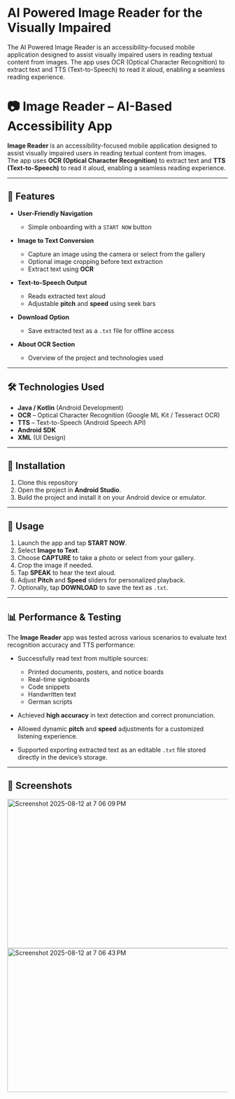 # AI Powered Image Reader for the Visually Impaired

The AI Powered Image Reader is an accessibility-focused mobile application designed to assist visually impaired users in reading textual content from images.
The app uses OCR (Optical Character Recognition) to extract text and TTS (Text-to-Speech) to read it aloud, enabling a seamless reading experience.

# 📷 Image Reader – AI-Based Accessibility App  

**Image Reader** is an accessibility-focused mobile application designed to assist visually impaired users in reading textual content from images.  
The app uses **OCR (Optical Character Recognition)** to extract text and **TTS (Text-to-Speech)** to read it aloud, enabling a seamless reading experience.  

---

## 🚀 Features  

- **User-Friendly Navigation**  
  - Simple onboarding with a `START NOW` button  

- **Image to Text Conversion**  
  - Capture an image using the camera or select from the gallery  
  - Optional image cropping before text extraction  
  - Extract text using **OCR**  

- **Text-to-Speech Output**  
  - Reads extracted text aloud  
  - Adjustable **pitch** and **speed** using seek bars  

- **Download Option**  
  - Save extracted text as a `.txt` file for offline access  

- **About OCR Section**  
  - Overview of the project and technologies used  

---

## 🛠️ Technologies Used  

- **Java / Kotlin** (Android Development)  
- **OCR** – Optical Character Recognition (Google ML Kit / Tesseract OCR)  
- **TTS** – Text-to-Speech (Android Speech API)  
- **Android SDK**  
- **XML** (UI Design)  

---

## 📱 Installation  

1. Clone this repository
2. Open the project in **Android Studio**.  
3. Build the project and install it on your Android device or emulator.  

---

## 📖 Usage  

1. Launch the app and tap **START NOW**.  
2. Select **Image to Text**.  
3. Choose **CAPTURE** to take a photo or select from your gallery.  
4. Crop the image if needed.  
5. Tap **SPEAK** to hear the text aloud.  
6. Adjust **Pitch** and **Speed** sliders for personalized playback.  
7. Optionally, tap **DOWNLOAD** to save the text as `.txt`.  

---

## 📊 Performance & Testing  

The **Image Reader** app was tested across various scenarios to evaluate text recognition accuracy and TTS performance:  

- Successfully read text from multiple sources:  
  - Printed documents, posters, and notice boards  
  - Real-time signboards  
  - Code snippets  
  - Handwritten text  
  - German scripts  

- Achieved **high accuracy** in text detection and correct pronunciation.  
- Allowed dynamic **pitch** and **speed** adjustments for a customized listening experience.  
- Supported exporting extracted text as an editable `.txt` file stored directly in the device’s storage.  

---

## 📸 Screenshots  

<img width="712" height="341" alt="Screenshot 2025-08-12 at 7 06 09 PM" src="https://github.com/user-attachments/assets/428e840b-9087-41b1-90e9-320efec7a395" />
<img width="744" height="329" alt="Screenshot 2025-08-12 at 7 06 43 PM" src="https://github.com/user-attachments/assets/75a832b6-b982-4da5-9245-a4352af0ba53" />


